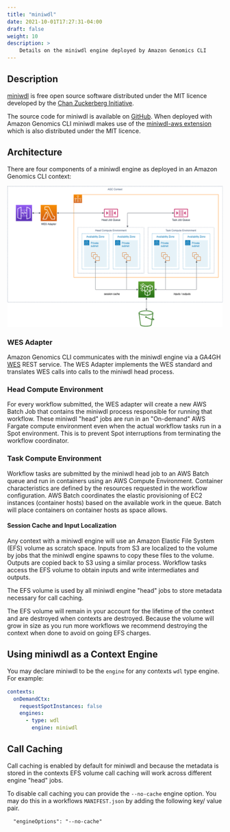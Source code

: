 ```yaml
---
title: "miniwdl"
date: 2021-10-01T17:27:31-04:00
draft: false
weight: 10
description: >
    Details on the miniwdl engine deployed by Amazon Genomics CLI
---
```


## Description

[miniwdl](https://miniwdl.readthedocs.io/en/latest/index.html) is free open source software distributed under the MIT licence 
developed by the [Chan Zuckerberg Initiative](https://chanzuckerberg.com/). 

The source code for miniwdl is available on [GitHub](https://github.com/chanzuckerberg/miniwdl). When deployed with
Amazon Genomics CLI miniwdl makes use of the [miniwdl-aws extension](https://github.com/miniwdl-ext/miniwdl-aws) which is
also distributed under the MIT licence.

## Architecture

There are four components of a miniwdl engine as deployed in an Amazon Genomics CLI context:

![Image of infrastructure deployed in a miniwdl context](MiniWDLContextArch.png "miniWDL Context Architecture")

### WES Adapter

Amazon Genomics CLI communicates with the miniwdl engine via a GA4GH [WES](https://github.com/ga4gh/workflow-execution-service-schemas) REST service. The WES Adapter implements
the WES standard and translates WES calls into calls to the miniwdl head process.

### Head Compute Environment

For every workflow submitted, the WES adapter will create a new AWS Batch Job that contains the miniwdl process responsible
for running that workflow. These miniwdl "head" jobs are run in an "On-demand" AWS Fargate compute environment even when the actual workflow
tasks run in a Spot environment. This is to prevent Spot interruptions from terminating the workflow coordinator. 

### Task Compute Environment

Workflow tasks are submitted by the miniwdl head job to an AWS Batch queue and run in containers using an AWS Compute Environment.
Container characteristics are defined by the resources requested in the workflow configuration. AWS Batch coordinates the elastic provisioning of EC2 instances (container hosts)
based on the available work in the queue. Batch will place containers on container hosts as space allows.

#### Session Cache and Input Localization

Any context with a miniwdl engine will use an Amazon Elastic File System (EFS) volume as scratch space. Inputs from S3 are
localized to the volume by jobs that the miniwdl engine spawns to copy these files to the volume. Outputs are copied back 
to S3 using a similar process. Workflow tasks access the EFS volume to obtain inputs and write intermediates and outputs.

The EFS volume is used by all miniwdl engine "head" jobs to store metadata necessary for call caching.

The EFS volume will remain in your account for the lifetime of the context and are destroyed when contexts are destroyed.
Because the volume will grow in size as you run more workflows we recommend destroying the context when done to avoid on going EFS
charges.

## Using miniwdl as a Context Engine

You may declare miniwdl to be the `engine` for any contexts `wdl` type engine. For example:

```yaml
contexts:
  onDemandCtx:
    requestSpotInstances: false
    engines:
      - type: wdl
        engine: miniwdl
```

## Call Caching

Call caching is enabled by default for miniwdl and because the metadata is stored in the contexts EFS volume call caching
will work across different engine "head" jobs.

To disable call caching you can provide the `--no-cache` engine option. You may do this in a workflows `MANIFEST.json` by
adding the following key/ value pair.

```
  "engineOptions": "--no-cache"
```
